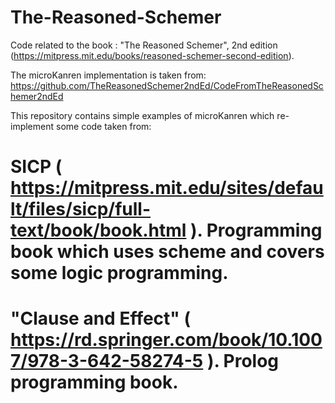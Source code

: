 # The-Reasoned-Schemer

Code related to the book : "The Reasoned Schemer", 2nd edition (https://mitpress.mit.edu/books/reasoned-schemer-second-edition).

The microKanren implementation is taken from: https://github.com/TheReasonedSchemer2ndEd/CodeFromTheReasonedSchemer2ndEd

This repository contains simple examples of microKanren which re-implement some code taken from:

# SICP ( https://mitpress.mit.edu/sites/default/files/sicp/full-text/book/book.html ). Programming book which uses scheme and covers some logic programming.
# "Clause and Effect" ( https://rd.springer.com/book/10.1007/978-3-642-58274-5 ). Prolog programming book.
